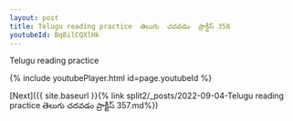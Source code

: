 ```yaml
---
layout: post
title: Telugu reading practice  తెలుగు  చదవడం  ప్రాక్టీస్ 358
youtubeId: Bq8ilCQXlHk
---
```

 
 
Telugu reading practice
 
 
 
 
 


{% include youtubePlayer.html id=page.youtubeId %}
 
[Next]({{ site.baseurl }}{% link  split2/_posts/2022-09-04-Telugu reading practice  తెలుగు  చదవడం  ప్రాక్టీస్ 357.md%})
 
